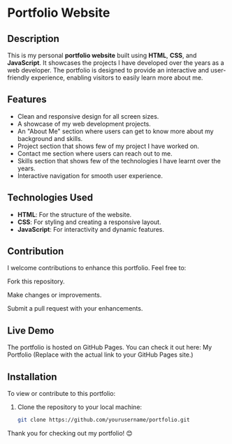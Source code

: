 # Portfolio Website

## Description
This is my personal **portfolio website** built using **HTML**, **CSS**, and **JavaScript**. It showcases the projects I have developed over the years as a web developer. The portfolio is designed to provide an interactive and user-friendly experience, enabling visitors to easily learn more about me.

## Features
- Clean and responsive design for all screen sizes.
- A showcase of my web development projects.
- An "About Me" section where users can get to know more about my background and skills.
- Project section that shows few of my project I have worked on.
- Contact me section where users can reach out to me.
- Skills section that shows few of the technologies I have learnt over the years.
- Interactive navigation for smooth user experience.

## Technologies Used
- **HTML**: For the structure of the website.
- **CSS**: For styling and creating a responsive layout.
- **JavaScript**: For interactivity and dynamic features.

## Contribution
I welcome contributions to enhance this portfolio. Feel free to:

Fork this repository.

Make changes or improvements.

Submit a pull request with your enhancements.

## Live Demo
The portfolio is hosted on GitHub Pages. You can check it out here: My Portfolio (Replace with the actual link to your GitHub Pages site.)

## Installation
To view or contribute to this portfolio:
1. Clone the repository to your local machine:
   ```bash
   git clone https://github.com/yourusername/portfolio.git


Thank you for checking out my portfolio! 😊